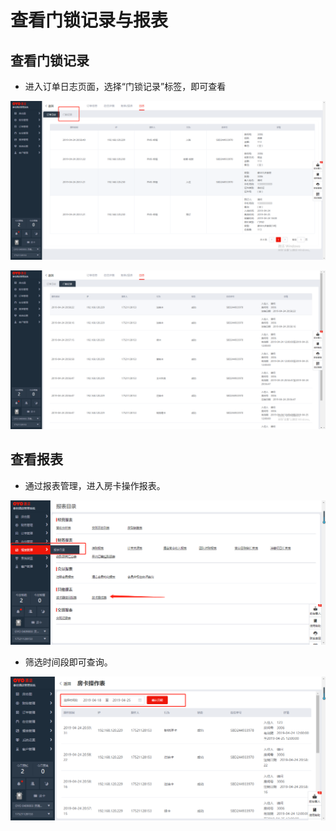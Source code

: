 # 查看门锁记录与报表

## 查看门锁记录

* 进入订单日志页面，选择“门锁记录”标签，即可查看

![](../../.gitbook/assets/image%20%28571%29.png)

![](../../.gitbook/assets/image%20%2833%29.png)

## 查看报表

* 通过报表管理，进入房卡操作报表。

![](../../.gitbook/assets/image%20%28629%29.png)

* 筛选时间段即可查询。

![](../../.gitbook/assets/image%20%28430%29.png)


